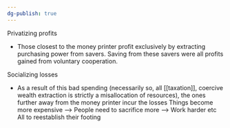 ```yaml
---
dg-publish: true
---
```

Privatizing profits
- Those closest to the money printer profit exclusively by extracting purchasing power from savers. Saving from these savers were all profits gained from voluntary cooperation. 

Socializing losses
- As a result of this bad spending (necessarily so, all [[taxation]], coercive wealth extraction is strictly a misallocation of resources), the ones further away from the money printer incur the losses
  Things become more expensive —> People need to sacrifice more —> Work harder etc
  All to reestablish their footing